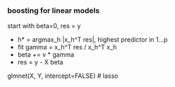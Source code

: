 ### boosting for linear models

start with beta=0, res = y
- h* = argmax_h |x_h^T res|, highest predictor in 1...p
- fit gamma = x_h^T res / x_h^T x_h
- beta += v * gamma
- res = y - X beta

glmnet(X, Y, intercept=FALSE) # lasso